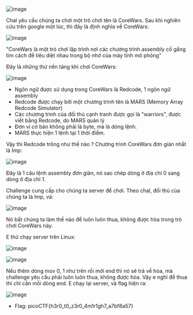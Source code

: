 ![image](https://user-images.githubusercontent.com/122852491/227704464-df46062e-bf8b-4c98-ad43-c94a480dc8fd.png)

Chal yêu cầu chúng ta chơi một trò chơi tên là CoreWars. Sau khi nghiên cứu trên google một lúc, thì đây là định nghĩa về CoreWars:

![image](https://user-images.githubusercontent.com/122852491/227704601-961cd80a-4fdc-4d0e-8dca-a4c2076e3c89.png)

"CoreWars là một trò chơi lập trình nơi các chương trình assembly cố gắng tìm cách để tiêu diệt nhau trong bộ nhớ của máy tính mô phỏng"

Đây là những thứ nền tảng khi chơi CoreWars:

![image](https://user-images.githubusercontent.com/122852491/227704896-771a18e9-0561-4679-aecd-deedf470a956.png)

* Ngôn ngữ được sử dụng trong CoreWars là Redcode, 1 ngôn ngữ assembly
* Redcode được chạy bởi một chương trình tên là MARS (Memory Array Redcode Simulator)
* Các chương trình của đối thủ cạnh tranh được gọi là "warriors", được viết bằng Redcode, do MARS quản lý
* Đơn vị cơ bản không phải là byte, mà là dòng lệnh.
* MARS thực hiện 1 lệnh tại 1 thời điểm.


Vậy thì Redcode trông như thế nào ? Chương trình CoreWars đơn giản nhất là Imp:

![image](https://user-images.githubusercontent.com/122852491/227705980-fa9dfff6-a9f6-4a0e-a29e-8ee96494d24e.png)

Đây là 1 câu lệnh assembly đơn giản, nó sao chép dòng ở địa chỉ 0 sang dòng ở địa chỉ 1.

Challenge cung cấp cho chúng ta server để chơi. Theo chal, đối thủ của chúng ta là Imp, và: 

![image](https://user-images.githubusercontent.com/122852491/227706674-28a73db9-123a-4615-a794-0936874f42cf.png)

Nó bắt chúng ta làm thế nào để luôn luôn thua, không được hòa trong trò chơi CoreWars này.

E thử chạy server trên Linux:

![image](https://user-images.githubusercontent.com/122852491/227706767-340a0b97-1d1f-45f2-bfe9-058415b68b06.png)

![image](https://user-images.githubusercontent.com/122852491/227706834-613ab2cf-01e7-4d53-b84f-87ec4f49c402.png)

Nếu thêm dòng mov 0, 1 như trên rồi mới end thì nó sẽ trả về hòa, mà challenge yêu cầu phải luôn luôn thua, không được hòa. Vậy e nghĩ để thua thì chỉ cần mỗi dòng end. E chạy lại server, và flag hiện ra:

![image](https://user-images.githubusercontent.com/122852491/227707008-53873c0e-ed42-4c7b-9e7c-3853ee290c2d.png)



* Flag: picoCTF{h3r0_t0_z3r0_4m1r1gh7_a7bf8a57}
